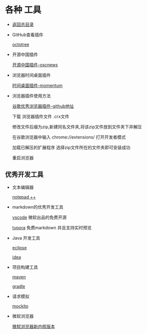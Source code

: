 # 各种 工具

- [返回总目录](../README.md#项目目录)

- GitHub查看插件

    [octotree](https://github.com/ovity/octotree)
   
- 开源中国插件

    [开源中国插件-oscnews](https://github.com/jaywcjlove/oscnews/releases)

- 浏览器时间桌面插件

    [时间桌面插件-momentum](https://momentumdash.com/)

- 浏览器插件使用方法


    [谷歌优秀浏览器插件-github地址](https://github.com/zhaoolee/ChromeAppHeroes)

    下载 浏览器插件文件  .crx文件

    修改文件后缀为zip,新建同名文件夹,将该zip文件放到文件夹下并解压

    在谷歌浏览器中输入  chrome://extensions/ 打开开发者模式 

    加载已解压的扩展程序 选择zip文件所在的文件夹即可安装成功

    重启浏览器

## 优秀开发工具

- 文本编辑器

    [notepad ++ ](https://notepad-plus-plus.org/)


- markdown的优秀开发工具

    [vscode](https://code.visualstudio.com/) 微软出品的免费开源

    [typora](https://typora.io/)  免费markdown 并且支持实时预览

- Java 开发工具

    [eclipse](https://www.eclipse.org/)

    [idea](http://www.jetbrains.com/idea/)

- 项目构建工具

    [maven](http://maven.apache.org/)

    [gradle](https://gradle.org)

- 请求模拟

    [mockito](https://github.com/mockito/mockito)

- 微软浏览器

    [微软浏览器新内核版本](https://www.microsoftedgeinsider.com/zh-cn/)